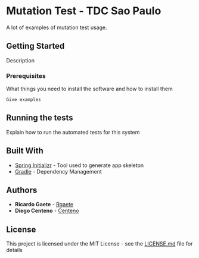 # Mutation Test - TDC Sao Paulo

A lot of examples of mutation test usage.  

## Getting Started

Description

### Prerequisites

What things you need to install the software and how to install them

```
Give examples
```

## Running the tests

Explain how to run the automated tests for this system

## Built With

* [Spring Initializr](https://start.spring.io/) - Tool used to generate app skeleton
* [Gradle](https://gradle.org/) - Dependency Management

## Authors

* **Ricardo Gaete** - [Rgaete](https://github.com/rgaete)
* **Diego Centeno** - [Centeno](https://github.com/centeno)

## License

This project is licensed under the MIT License - see the [LICENSE.md](LICENSE.md) file for details
